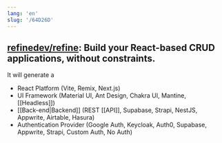 ```yaml
---
lang: 'en'
slug: '/64D26D'
---
```


## [refinedev/refine](https://github.com/refinedev/refine): Build your React-based CRUD applications, without constraints.

It will generate a

- React Platform (Vite, Remix, Next.js)
- UI Framework (Material UI, Ant Design, Chakra UI, Mantine, [[Headless]])
- [[Back-end|Backend]] (REST [[API]], Supabase, Strapi, NestJS, Appwrite, Airtable, Hasura)
- Authentication Provider (Google Auth, Keycloak, Auth0, Supabase, Appwrite, Strapi, Custom Auth, No Auth)
